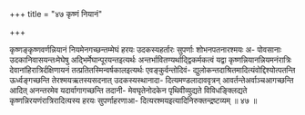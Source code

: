 +++
title = "४७ कृष्णं नियानं"

+++

कृष्णङ्कृष्णवर्णन्नियानं नियमेनगच्छन्तम्मेघं हरयः उदकस्यहर्तारः सुपर्णाः शोभनपतनारश्मयः अ- पोवसानाः उदकानिवासयन्तःमेघेषु अद्भिर्मेघान्पूरयन्तइत्यर्थः अन्तर्भावितण्यर्थाद्द्विकर्मकत्वं यद्वा कृष्णन्नियानन्नियमनंरात्रिः देवानांहिरात्रिर्दक्षिणायनं तत्प्रतितस्मिन्वर्षकालइत्यर्थः एवङ्कुर्वन्तोदिवं- द्युलोकन्तदाश्रितमादित्यंवोद्दिश्योत्पतन्ति ऊर्ध्वङ्गच्छन्ति तेरश्मयऋतस्यसदनात् उदकस्यस्थानादा- दित्यमण्डलादाववृत्रन् आवर्तन्तेअर्वाञ्चआगच्छन्ति आदित् अनन्तरमेव यदार्वागागच्छन्ति तदानी- मेवघृतेनोदकेन पृथिवीव्युद्यते विविधङ्क्लिद्यते कृष्णन्निरयणंरात्रिरादित्यस्य हरयः सुपर्णाहरणाआ- दित्यरश्मयइत्यादिनिरुक्तन्द्रष्टव्यम् ॥ ४७ ॥